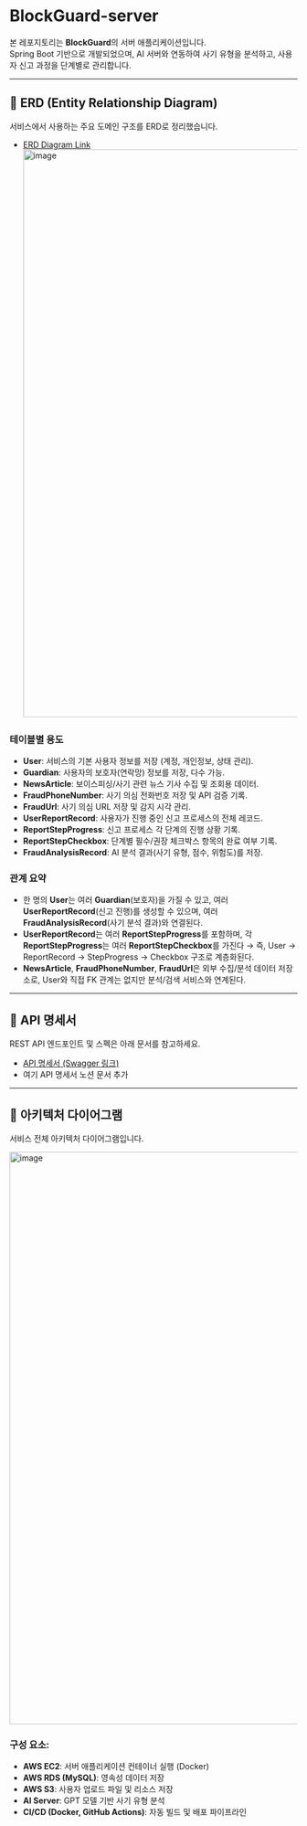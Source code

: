# BlockGuard-server

본 레포지토리는 **BlockGuard**의 서버 애플리케이션입니다.  
Spring Boot 기반으로 개발되었으며, AI 서버와 연동하여 사기 유형을 분석하고, 사용자 신고 과정을 단계별로 관리합니다.

---

## 📌 ERD (Entity Relationship Diagram)

서비스에서 사용하는 주요 도메인 구조를 ERD로 정리했습니다.

- [ERD Diagram Link](https://dbdiagram.io/d/BlockGuard_ERD-686d1997f413ba3508d99080)
  <img width="1920" height="994" alt="image" src="https://github.com/user-attachments/assets/54a18ee7-f831-45a4-b4bb-173986c8708c" />

### 테이블별 용도

- **User**: 서비스의 기본 사용자 정보를 저장 (계정, 개인정보, 상태 관리).
- **Guardian**: 사용자의 보호자(연락망) 정보를 저장, 다수 가능.
- **NewsArticle**: 보이스피싱/사기 관련 뉴스 기사 수집 및 조회용 데이터.
- **FraudPhoneNumber**: 사기 의심 전화번호 저장 및 API 검증 기록.
- **FraudUrl**: 사기 의심 URL 저장 및 감지 시각 관리.
- **UserReportRecord**: 사용자가 진행 중인 신고 프로세스의 전체 레코드.
- **ReportStepProgress**: 신고 프로세스 각 단계의 진행 상황 기록.
- **ReportStepCheckbox**: 단계별 필수/권장 체크박스 항목의 완료 여부 기록.
- **FraudAnalysisRecord**: AI 분석 결과(사기 유형, 점수, 위험도)를 저장.


### 관계 요약

- 한 명의 **User**는 여러 **Guardian**(보호자)을 가질 수 있고, 여러 **UserReportRecord**(신고 진행)를 생성할 수 있으며, 여러 **FraudAnalysisRecord**(사기 분석 결과)와 연결된다.
- **UserReportRecord**는 여러 **ReportStepProgress**를 포함하며, 각 **ReportStepProgress**는 여러 **ReportStepCheckbox**를 가진다 → 즉, User → ReportRecord → StepProgress → Checkbox 구조로 계층화된다.
- **NewsArticle**, **FraudPhoneNumber**, **FraudUrl**은 외부 수집/분석 데이터 저장소로, User와 직접 FK 관계는 없지만 분석/검색 서비스와 연계된다.

---

## 📌 API 명세서

REST API 엔드포인트 및 스펙은 아래 문서를 참고하세요.

- [API 명세서 (Swagger 링크)](https://www.blockguard.shop/swagger-ui/index.html)
- 여기 API 명세서 노션 문서 추가

---

## 📌 아키텍처 다이어그램

서비스 전체 아키텍처 다이어그램입니다.

<img width="1368" height="1002" alt="image" src="https://github.com/user-attachments/assets/a2ab4818-0240-48ef-b9b5-ffb099068bc8" />


### 구성 요소:
- **AWS EC2**: 서버 애플리케이션 컨테이너 실행 (Docker)
- **AWS RDS (MySQL)**: 영속성 데이터 저장
- **AWS S3**: 사용자 업로드 파일 및 리소스 저장
- **AI Server**: GPT 모델 기반 사기 유형 분석
- **CI/CD (Docker, GitHub Actions)**: 자동 빌드 및 배포 파이프라인